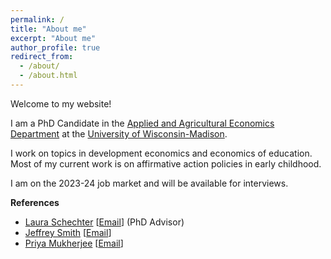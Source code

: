 ```yaml
---
permalink: /
title: "About me"
excerpt: "About me"
author_profile: true
redirect_from: 
  - /about/
  - /about.html
---
```


Welcome to my website!

I am a PhD Candidate in the [Applied and Agricultural Economics Department](https://aae.wisc.edu) at the [University of Wisconsin-Madison](https://www.wisc.edu). 

I work on topics in development economics and economics of education. Most of my current work is on affirmative action policies in early childhood.

<!--I am a development economist with a focus on the economics of education. Most of my current work is on affirmative action policies in early childhood. For more on my work please see my [research](/_pages/research.md).-->



I am on the 2023-24 job market and will be available for interviews. 

**References**
  - [Laura Schechter](https://aae.wisc.edu/faculty/lschechter/) [[Email](mailto:lschchter@wisc.edu)] (PhD Advisor)
  - [Jeffrey Smith](https://econ.wisc.edu/staff/smith-jeffrey/) [[Email](mailto:econjeff@ssc.wisc.edu)]
  - [Priya Mukherjee](https://aae.wisc.edu/faculty/pmukherjee7/) [[Email](mailto:priya.mukherjee@wisc.edu)]

